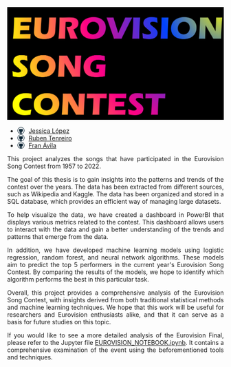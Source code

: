 
<img src="images/portadareadme.png">

<ul>
    <li><img src="images/githublogo.png" width="16" height="16" style="float:left;margin-right:10px;"> <a href="https://github.com/jeslopcas">Jessica López</a></li>
    <li><img src="images/githublogo.png" width="16" height="16" style="float:left;margin-right:10px;"> <a href="https://github.com/yourssincerely">Ruben Tenreiro</a></li>
    <li><img src="images/githublogo.png" width="16" height="16" style="float:left;margin-right:10px;"> <a href="https://github.com/FranAvilaGalvan">Fran Ávila</a></li>
</ul>

<p style="text-align: justify;">
This project analyzes the songs that have participated in the Eurovision Song Contest from 1957 to 2022. 
</p>
<p style="text-align: justify;">
The goal of this thesis is to gain insights into the patterns and trends of the contest over the years. The data has been extracted from different sources, such as Wikipedia and Kaggle. The data has been organized and stored in a SQL database, which provides an efficient way of managing large datasets.    
</p>
<p style="text-align: justify;">
To help visualize the data, we have created a dashboard in PowerBI that displays various metrics related to the contest. This dashboard allows users to interact with the data and gain a better understanding of the trends and patterns that emerge from the data.
</p>
<p style="text-align: justify;">
In addition, we have developed machine learning models using logistic regression, random forest, and neural network algorithms. These models aim to predict the top 5 performers in the current year's Eurovision Song Contest. By comparing the results of the models, we hope to identify which algorithm performs the best in this particular task.
</p>
<p style="text-align: justify;">
Overall, this project provides a comprehensive analysis of the Eurovision Song Contest, with insights derived from both traditional statistical methods and machine learning techniques. We hope that this work will be useful for researchers and Eurovision enthusiasts alike, and that it can serve as a basis for future studies on this topic.
</p>
<p style="text-align: justify;">
If you would like to see a more detailed analysis of the Eurovision Final, please refer to the Jupyter file <a href="https://github.com/yourssincerely/eurovision/blob/main/EUROVISION_NOTEBOOK.ipynb">EUROVISION_NOTEBOOK.ipynb</a>. It contains a comprehensive examination of the event using the beforementioned tools and techniques.
</p>
